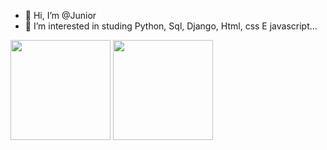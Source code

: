 - 👋 Hi, I’m @Junior
- 👀 I’m interested in studing Python, Sql, Django, Html, css E javascript...

<div>
  <img height="160em" src="https://github-readme-stats.vercel.app/api/top-langs/?username=Juniorlima98&layout=compact&theme=radical"/>
  <img height="160em" src="https://github-readme-stats.vercel.app/api?username=Juniorlima98&show_icons=true&theme=radical&include_all_commits=true&count_private=true"/>
</div>

